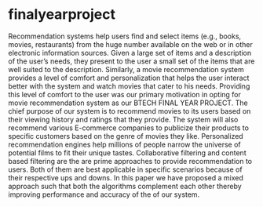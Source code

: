 # finalyearproject

Recommendation systems help users find and select items (e.g., books, movies, restaurants) from the huge number available on the web or in other electronic information sources. Given a large set of items and a description of the user’s needs, they present to the user a small set of the items that are well suited to the description. Similarly, a movie recommendation system provides a level of comfort and personalization that helps the user interact better with the system and watch movies that cater to his needs. Providing this level of comfort to the user was our primary motivation in opting for movie recommendation system as our BTECH FINAL YEAR PROJECT. The chief purpose of our system is to recommend movies to its users based on their viewing history and ratings that they provide. The system will also recommend various E-commerce companies to publicize their products to specific customers based on the genre of movies they like. Personalized recommendation engines help millions of people narrow the universe of potential films to fit their unique tastes. Collaborative filtering and content based filtering are the are prime approaches to provide recommendation to users. Both of them are best applicable in specific scenarios because of their respective ups and downs. In this paper we have proposed a mixed approach such that both the algorithms complement each other thereby improving performance and accuracy of the of our system.
